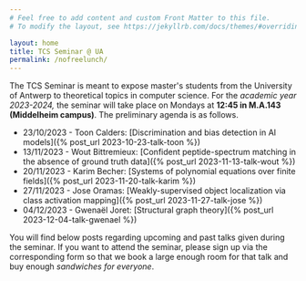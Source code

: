 ```yaml
---
# Feel free to add content and custom Front Matter to this file.
# To modify the layout, see https://jekyllrb.com/docs/themes/#overriding-theme-defaults

layout: home
title: TCS Seminar @ UA
permalink: /nofreelunch/
---
```


The TCS Seminar is meant to expose master's students from the University of
Antwerp to theoretical topics in computer science. For the *academic year
2023-2024,* the seminar will take place on Mondays at **12:45 in
M.A.143 (Middelheim campus)**.  The preliminary agenda is as follows.
* 23/10/2023 - Toon Calders: [Discrimination and bias detection in AI
  models]({% post_url 2023-10-23-talk-toon %})
* 13/11/2023 - Wout Bittremieux: [Confident peptide-spectrum matching in the absence of
  ground truth data]({% post_url 2023-11-13-talk-wout %})
* 20/11/2023 - Karim Becher: [Systems of polynomial equations over finite fields]({% post_url 2023-11-20-talk-karim %})
* 27/11/2023 - Jose Oramas: [Weakly-supervised object localization via class activation mapping]({% post_url 2023-11-27-talk-jose %})
* 04/12/2023 - Gwenaël Joret: [Structural graph theory]({% post_url 2023-12-04-talk-gwenael %})

You will find below posts regarding upcoming and past talks given during the
seminar. If you want to attend the seminar, please sign up via the
corresponding form so that we book a large enough room for that talk and buy
enough *sandwiches for everyone*.
